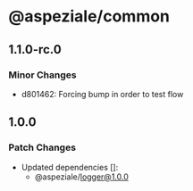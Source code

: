 # @aspeziale/common

## 1.1.0-rc.0

### Minor Changes

- d801462: Forcing bump in order to test flow

## 1.0.0

### Patch Changes

- Updated dependencies []:
  - @aspeziale/logger@1.0.0
